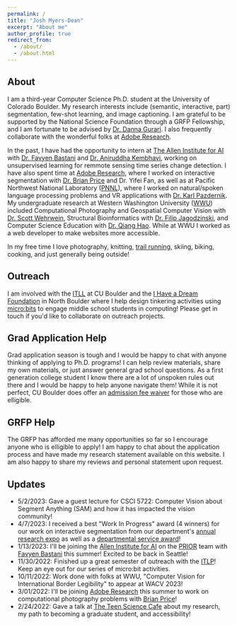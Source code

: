 ```yaml
---
permalink: /
title: "Josh Myers-Dean"
excerpt: "About me"
author_profile: true
redirect_from: 
  - /about/
  - /about.html
---
```

## About
I am a third-year Computer Science Ph.D. student at the University of Colorado Boulder. My research interests include (semantic, interactive, part) segmentation, few-shot learning, and image captioning. I am grateful to be supported by the National Science Foundation through a GRFP Fellowship, and I am fortunate to be advised by [Dr. Danna Gurari](https://home.cs.colorado.edu/~DrG/AboutMe.html). I also frequently collaborate with the wonderful folks at [Adobe Research](https://research.adobe.com/).

In the past, I have had the opportunity to intern at [The Allen Institute for AI](https://allenai.org/) with [Dr. Favyen Bastani](https://favyen.com/) and [Dr. Aniruddha Kembhavi](https://anikem.github.io/), working on unsupervised learning for remmote sensing time series change detection. I have also spent time at [Adobe Research](https://research.adobe.com/), where I worked on interactive segmentation with [Dr. Brian Price](https://www.brianpricephd.com/) and Dr. Yifei Fan, as well as at Pacific Northwest National Laboratory ([PNNL](https://www.pnnl.gov/)), where I worked on natural/spoken language processing problems and VR applications with [Dr. Karl Pazdernik](https://www.linkedin.com/in/karl-pazdernik-1283b392/). My undergraduate research at Western Washington University ([WWU](https://cs.wwu.edu/)) included Computational Photography and Geospatial Computer Vision with [Dr. Scott Wehrwein](https://facultyweb.cs.wwu.edu/~wehrwes/), Structural Bioinformatics with [Dr. Filip Jagodzinski](https://facultyweb.cs.wwu.edu/~jagodzf/), and Computer Science Education with [Dr. Qiang Hao](https://qhao.info/). While at WWU I worked as a web developer to make websites more accessible. 

In my free time I love photography, knitting, [trail running](https://ultrasignup.com/results_participant.aspx?fname=Josh&lname=Myers-Dean), skiing, biking, cooking, and just generally being outside!


## Outreach
I am involved with the [ITLL](https://itll.colorado.edu/) at CU Boulder and the [I Have a Dream Foundation](https://bouldercounty.ihdf.org/programs/current-classes/diagonal-class/) in North Boulder where I help design tinkering activities using [micro:bits](https://microbit.org/) to engage middle school students in computing! Please get in touch if you'd like to collaborate on outreach projects.

## Grad Application Help
Grad application season is tough and I would be happy to chat with anyone thinking of applying to Ph.D. programs! I can help review materials, share my own materials, or just answer general grad school questions. As a first generation college student I know there are a lot of unspoken rules out there and I would be happy to help anyone navigate them! While it is not perfect, CU Boulder does offer an [admission fee waiver](https://www.colorado.edu/engineering/admissions/graduate-students/graduate-application-fee-waiver) for those who are elligible.

## GRFP Help
The GRFP has afforded me many opportunities so far so I encourage anyone who is elligible to apply! I am happy to chat about the application process and have made my research statement available on this website. I am also happy to share my reviews and personal statement upon request.

## Updates
- 5/2/2023: Gave a guest lecture for CSCI 5722: Computer Vision about Segment Anything (SAM) and how it has impacted the vision community!
- 4/7/2023: I received a best "Work In Progress" award (4 winners) for our work on interactive segmentation from our department's [annual research expo](https://www.colorado.edu/cs/2023/02/28/computer-science-graduate-research-expo) as well as a [departmental service award](https://www.colorado.edu/cs/news-events/student-awards#outstanding_service-939)!
- 1/13/2023: I'll be joining the [Allen Institute for AI](https://allenai.org/) on the [PRIOR](https://prior.allenai.org/) team with [Favyen Bastani](https://favyen.com/) this summer! Excited to be back in Seattle!
- 11/30/2022: Finished up a great semester of outreach with the [ITLP](https://itll.colorado.edu/)! Keep an eye out for our series of micro:bit activities.
- 10/11/2022: Work done with folks at WWU, "Computer Vision for International Border Legibility" to appear at WACV 2023!
- 3/01/2022: I'll be joining [Adobe Research](https://research.adobe.com/) this summer to work on computational photography problems with [Brian Price](https://www.brianpricephd.com/)!
- 2/24/2022: Gave a talk at [The Teen Science Cafe](https://teensciencecafe.org/cafes/science-discovery-teen-cafe/) about my research, my path to becoming a graduate student, and accessibility! 
